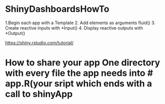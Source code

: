 # ShinyDashboardsHowTo
1.Begin each app with a Template
2. Add elements as arguments fluid()
3. Create reactive inputs with *Input()
4. Display reactive outputs with *Output()

https://shiny.rstudio.com/tutorial/

# How to share your app One directory with every file the app needs into # app.R(your sript which ends with a call to shinyApp